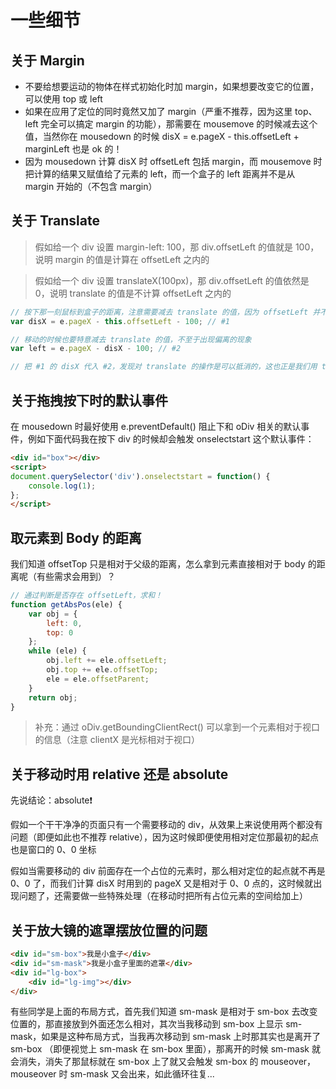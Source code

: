 # 一些细节

## 关于 Margin

- 不要给想要运动的物体在样式初始化时加 margin，如果想要改变它的位置，可以使用 top 或 left
- 如果在应用了定位的同时竟然又加了 margin（严重不推荐，因为这里 top、left 完全可以搞定 margin 的功能），那需要在 mousemove 的时候减去这个值，当然你在 mousedown 的时候 disX = e.pageX - this.offsetLeft + marginLeft 也是 ok 的！
- 因为 mousedown 计算 disX 时 offsetLeft 包括 margin，而 mousemove 时把计算的结果又赋值给了元素的 left，而一个盒子的 left 距离并不是从 margin 开始的（不包含 margin）

## 关于 Translate

> 假如给一个 div 设置 margin-left: 100，那 div.offsetLeft 的值就是 100，说明 margin 的值是计算在 offsetLeft 之内的

> 假如给一个 div 设置 translateX(100px)，那 div.offsetLeft 的值依然是 0，说明 translate 的值是不计算 offsetLeft 之内的

```javascript
// 按下那一刻鼠标到盒子的距离，注意需要减去 translate 的值，因为 offsetLeft 并不包含 translate
var disX = e.pageX - this.offsetLeft - 100; // #1

// 移动的时候也要特意减去 translate 的值，不至于出现偏离的现象
var left = e.pageX - disX - 100; // #2

// 把 #1 的 disX 代入 #2，发现对 translate 的操作是可以抵消的，这也正是我们用 translate 进行初始化位置时，不用特意修改代码但效果依然符合预期的原因！
```

## 关于拖拽按下时的默认事件

在 mousedown 时最好使用 e.preventDefault() 阻止下和 oDiv 相关的默认事件，例如下面代码我在按下 div 的时候却会触发 onselectstart 这个默认事件：

```html
<div id="box"></div>
<script>
document.querySelector('div').onselectstart = function() {
    console.log(1);
};
</script>
```

## 取元素到 Body 的距离

我们知道 offsetTop 只是相对于父级的距离，怎么拿到元素直接相对于 body 的距离呢（有些需求会用到）？

```javascript
// 通过判断是否存在 offsetLeft，求和！
function getAbsPos(ele) {
    var obj = {
        left: 0,
        top: 0
    };
    while (ele) {
        obj.left += ele.offsetLeft;
        obj.top += ele.offsetTop;
        ele = ele.offsetParent;
    }
    return obj;
}
```

> 补充：通过 oDiv.getBoundingClientRect() 可以拿到一个元素相对于视口的信息（注意 clientX 是光标相对于视口）

## 关于移动时用 relative 还是 absolute

先说结论：absolute❗

假如一个干干净净的页面只有一个需要移动的 div，从效果上来说使用两个都没有问题（即便如此也不推荐 relative），因为这时候即便使用相对定位那最初的起点也是窗口的 0、0 坐标

假如当需要移动的 div 前面存在一个占位的元素时，那么相对定位的起点就不再是 0、0 了，而我们计算 disX 时用到的 pageX 又是相对于 0、0 点的，这时候就出现问题了，还需要做一些特殊处理（在移动时把所有占位元素的空间给加上）

## 关于放大镜的遮罩摆放位置的问题

```html
<div id="sm-box">我是小盒子</div>
<div id="sm-mask">我是小盒子里面的遮罩</div>
<div id="lg-box">
    <div id="lg-img"></div>
</div>
```

有些同学是上面的布局方式，首先我们知道 sm-mask 是相对于 sm-box 去改变位置的，那直接放到外面还怎么相对，其次当我移动到 sm-box 上显示 sm-mask，如果是这种布局方式，当我再次移动到 sm-mask 上时那其实也是离开了 sm-box （即便视觉上 sm-mask 在 sm-box 里面），那离开的时候 sm-mask 就会消失，消失了那鼠标就在 sm-box 上了就又会触发 sm-box 的 mouseover，mouseover 时 sm-mask 又会出来，如此循环往复...

